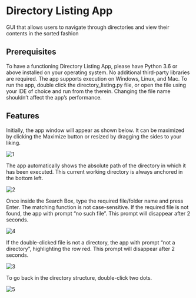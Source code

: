 # Directory Listing App
GUI that allows users to navigate through directories and view their contents in the sorted fashion

## Prerequisites
To have a functioning Directory Listing App, please have Python 3.6 or above installed on your operating system. No additional third-party libraries are required. The app supports execution on Windows, Linux, and Mac.
To run the app, double click the directory_listing.py file, or open the file using your IDE of choice and run from the therein. Changing the file name shouldn’t affect the app’s performance.

## Features
Initially, the app window will appear as shown below. It can be maximized by clicking the Maximize button or resized by dragging the sides to your liking.

![1](https://user-images.githubusercontent.com/71801984/222372280-2fdab3bd-4b91-4547-83bc-305591502d80.png)

The app automatically shows the absolute path of the directory in which it has been executed. This current working directory is always anchored in the bottom left.

![2](https://user-images.githubusercontent.com/71801984/222372407-b3c56190-8bd5-4b7e-bedb-5d3209ffc4b1.png)

Once inside the Search Box, type the required file/folder name and press Enter. The matching function is not case-sensitive. If the required file is not found, the app with prompt “no such file”. This prompt will disappear after 2 seconds.

![4](https://user-images.githubusercontent.com/71801984/222372786-6670365a-4777-4d86-8998-412cb17182bb.png)

If the double-clicked file is not a directory, the app with prompt “not a directory”, highlighting the row red. This prompt will disappear after 2 seconds.

![3](https://user-images.githubusercontent.com/71801984/222372459-488056ea-4a0f-493a-8063-f87ed0fb5436.png)
 
To go back in the directory structure, double-click two dots.

![5](https://user-images.githubusercontent.com/71801984/222372868-f089d425-f898-4f47-89ea-ec7900573f7b.png)
